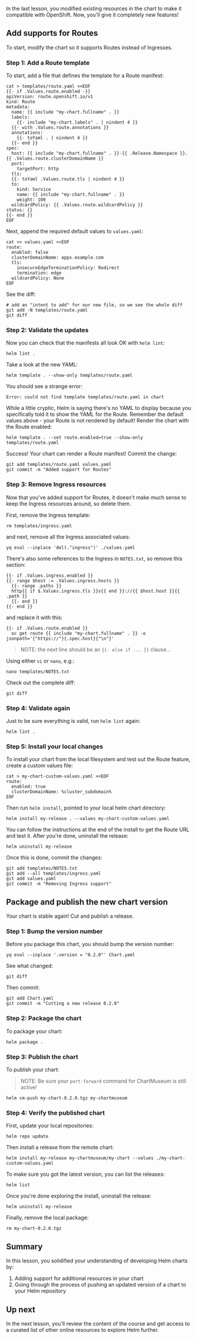 
In the last lesson, you modified existing resources in the chart to make it compatible with OpenShift. Now, you'll give it completely new features!

## Add supports for Routes

To start, modify the chart so it supports Routes instead of Ingresses.

### Step 1: Add a Route template

To start, add a file that defines the template for a Route manifest:

```execute-1
cat > templates/route.yaml <<EOF
{{- if .Values.route.enabled -}}
apiVersion: route.openshift.io/v1
kind: Route
metadata:
  name: {{ include "my-chart.fullname" . }}
  labels:
    {{- include "my-chart.labels" . | nindent 4 }}
  {{- with .Values.route.annotations }}
  annotations:
    {{- toYaml . | nindent 4 }}
  {{- end }}
spec:
  host: {{ include "my-chart.fullname" . }}-{{ .Release.Namespace }}.{{ .Values.route.clusterDomainName }}
  port:
    targetPort: http
  tls:
  {{- toYaml .Values.route.tls | nindent 4 }}
  to:
    kind: Service
    name: {{ include "my-chart.fullname" . }}
    weight: 100
  wildcardPolicy: {{ .Values.route.wildcardPolicy }}
status: {}
{{- end }}
EOF
```

Next, append the required default values to `values.yaml`:

```execute-1
cat >> values.yaml <<EOF
route:
  enabled: false
  clusterDomainName: apps.example.com
  tls:
    insecureEdgeTerminationPolicy: Redirect
    termination: edge
  wildcardPolicy: None
EOF
```

See the diff:

```execute-1
# add an "intent to add" for our new file, so we see the whole diff
git add -N templates/route.yaml
git diff
```

### Step 2: Validate the updates

Now you can check that the manifests all look OK with `helm lint`:

```execute-1
helm lint .
```

Take a look at the new YAML:

```execute-1
helm template . --show-only templates/route.yaml
```

You should see a strange error:

```text
Error: could not find template templates/route.yaml in chart
```

While a little cryptic, Helm is saying there's no YAML to display because you specifically told it to show the YAML for the Route. Remember the default values above - your Route is not rendered by default! Render the chart with the Route enabled:

```execute-1
helm template . --set route.enabled=true --show-only templates/route.yaml
```

Success! Your chart can render a Route manifest! Commit the change:

```execute-1
git add templates/route.yaml values.yaml
git commit -m "Added support for Routes"
```

### Step 3: Remove Ingress resources

Now that you've added support for Routes, it doesn't make much sense to keep the Ingress resources around, so delete them.

First, remove the Ingress template:

```execute-1
rm templates/ingress.yaml
```

and next, remove all the Ingress associated values:

```execute-1
yq eval --inplace 'del(."ingress")' ./values.yaml
```

There's also some references to the Ingress in `NOTES.txt`, so remove this section:

```text
{{- if .Values.ingress.enabled }}
{{- range $host := .Values.ingress.hosts }}
  {{- range .paths }}
  http{{ if $.Values.ingress.tls }}s{{ end }}://{{ $host.host }}{{ .path }}
  {{- end }}
{{- end }}
```

and replace it with this:

```copy
{{- if .Values.route.enabled }}
  oc get route {{ include "my-chart.fullname" . }} -o jsonpath='{"https://"}{.spec.host}{"\n"}'
```

> NOTE: the next line should be an `{{- else if ... }}` clause...

Using either `vi` or `nano`, e.g.:

```execute-1
nano templates/NOTES.txt
```

Check out the complete diff:

```execute-1
git diff
```

### Step 4: Validate again

Just to be sure everything is valid, run `helm lint` again:

```execute-1
helm lint .
```

### Step 5: Install your local changes

To install your chart from the local filesystem and test out the Route feature, create a custom values file:

```execute-1
cat > my-chart-custom-values.yaml <<EOF
route:
  enabled: true
  clusterDomainName: %cluster_subdomain%
EOF
```

Then run `helm install`, pointed to your local helm chart directory:

```execute-1
helm install my-release . --values my-chart-custom-values.yaml
```

You can follow the instructions at the end of the install to get the Route URL and test it. After you're done, uninstall the release:

```execute-1
helm uninstall my-release
```

Once this is done, commit the changes:

```execute-1
git add templates/NOTES.txt
git add --all templates/ingress.yaml
git add values.yaml
git commit -m "Removing Ingress support"
```

## Package and publish the new chart version

Your chart is stable again! Cut and publish a release.

### Step 1: Bump the version number

Before you package this chart, you should bump the version number:

```execute-1
yq eval --inplace '.version = "0.2.0"' Chart.yaml
```

See what changed:

```execute-1
git diff
```

Then commit:

```execute-1
git add Chart.yaml
git commit -m "Cutting a new release 0.2.0"
```

### Step 2: Package the chart

To package your chart:

```execute-1
helm package .
```

### Step 3: Publish the chart

To publish your chart:

> NOTE: Be sure your `port-forward` command for ChartMuseum is still active!

```execute-1
helm cm-push my-chart-0.2.0.tgz my-chartmuseum
```

### Step 4: Verify the published chart

First, update your local repositories:

```execute-1
helm repo update
```

Then install a release from the remote chart:

```execute-1
helm install my-release my-chartmuseum/my-chart --values ./my-chart-custom-values.yaml
```

To make sure you got the latest version, you can list the releases:

```execute-1
helm list
```

Once you're done exploring the install, uninstall the release:

```execute-1
helm uninstall my-release
```

Finally, remove the local package:

```execute-1
rm my-chart-0.2.0.tgz
```

## Summary

In this lesson, you solidified your understanding of developing Helm charts by:

1. Adding support for additional resources in your chart
1. Going through the process of pushing an updated version of a chart to your Helm repository

## Up next

In the next lesson, you'll review the content of the course and get access to a curated list of other online resources to explore Helm further.
